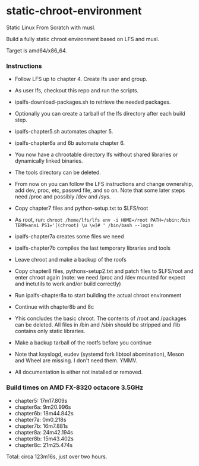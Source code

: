 # static-chroot-environment

Static Linux From Scratch with musl.  

Build a fully static chroot environment based on LFS and musl.  

Target is amd64/x86_64.  

### Instructions

* Follow LFS up to chapter 4. Create lfs user and group.
* As user lfs, checkout this repo and run the scripts.
* ipalfs-download-packages.sh to retrieve the needed packages.
* Optionally you can create a tarball of the lfs directory after each build step.
* ipalfs-chapter5.sh automates chapter 5.
* ipalfs-chapter6a and 6b automate chapter 6.
* You now have a chrootable directory lfs without shared libraries or dynamically linked binaries.
* The tools directory can be deleted.
* From now on you can follow the LFS instructions and change ownership, add dev, proc, etc, passwd file, and so on. Note that some later steps need /proc and possibly /dev and /sys.
  
* Copy chapter7 files and python-setup.txt to $LFS/root
* As root, run: ``chroot /home/lfs/lfs env -i HOME=/root PATH=/sbin:/bin TERM=ansi PS1='[(chroot) \u \w]# ' /bin/bash --login``
* ipalfs-chapter7a creates some files we need
* ipalfs-chapter7b compiles the last temporary libraries and tools
* Leave chroot and make a backup of the roofs
  
* Copy chapter8 files, pythons-setup2.txt and patch files to $LFS/root and
enter chroot again (note: we need /proc and /dev mounted for expect and inetutils to work and/or build correctly)
* Run ipalfs-chapter8a to start building the actual chroot environment
* Continue with chapter8b and 8c
* Yhis concludes the basic chroot. The contents of /root and /packages can be
deleted. All files in /bin and /sbin should be stripped and /lib contains
only static libraries.
* Make a backup tarball of the rootfs before you continue
* Note that ksyslogd, eudev (systemd fork libtool abomination), Meson and
Wheel are missing. I don't need them. YMMV.
* All documentation is either not installed or removed.
  
### Build times on AMD FX-8320 octacore 3.5GHz

* chapter5: 17m17.809s
* chapter6a: 9m20.996s
* chapter6b: 18m44.842s
* chapter7a: 0m0.218s
* chapter7b: 16m7.881s
* chapter8a: 24m42.194s 
* chapter8b: 15m43.402s
* chapter8c: 21m25.474s

Total: circa 123m16s, just over two hours.  

